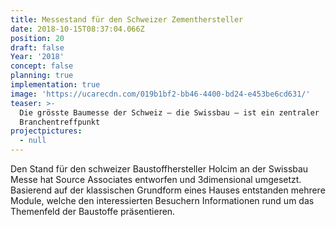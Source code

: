 ```yaml
---
title: Messestand für den Schweizer Zementhersteller
date: 2018-10-15T08:37:04.066Z
position: 20
draft: false
Year: '2018'
concept: false
planning: true
implementation: true
image: 'https://ucarecdn.com/019b1bf2-bb46-4400-bd24-e453be6cd631/'
teaser: >-
  Die grösste Baumesse der Schweiz — die Swissbau — ist ein zentraler
  Branchentreffpunkt
projectpictures:
  - null
---
```

Den Stand für den schweizer Baustoffhersteller Holcim an der Swissbau Messe hat Source Associates entworfen und 3dimensional umgesetzt. Basierend auf der klassischen Grundform eines Hauses entstanden mehrere Module, welche den interessierten Besuchern Informationen rund um das Themenfeld der Baustoffe präsentieren.
